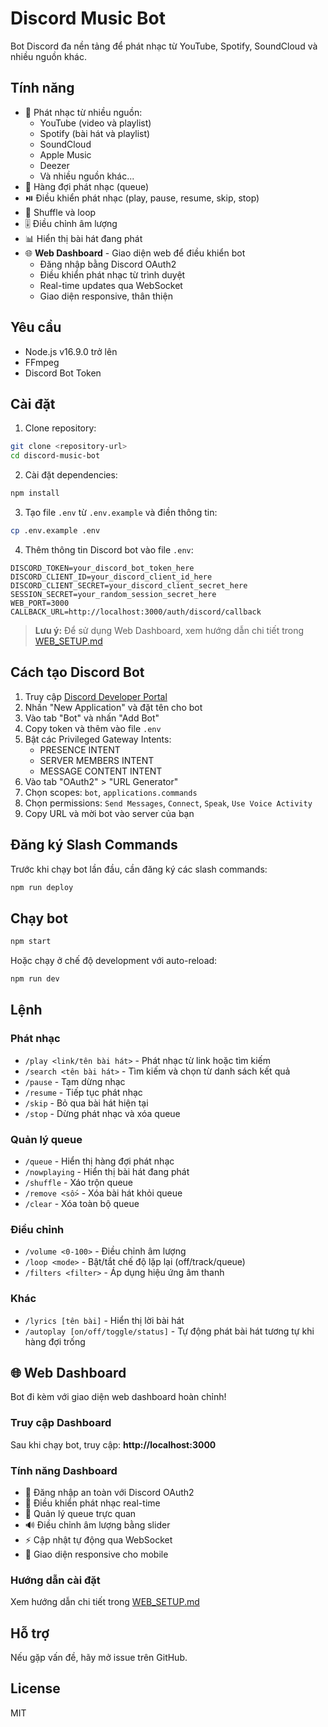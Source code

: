 # Discord Music Bot

Bot Discord đa nền tảng để phát nhạc từ YouTube, Spotify, SoundCloud và nhiều nguồn khác.

## Tính năng

- 🎵 Phát nhạc từ nhiều nguồn:
  - YouTube (video và playlist)
  - Spotify (bài hát và playlist)
  - SoundCloud
  - Apple Music
  - Deezer
  - Và nhiều nguồn khác...
- 📝 Hàng đợi phát nhạc (queue)
- ⏯️ Điều khiển phát nhạc (play, pause, resume, skip, stop)
- 🔀 Shuffle và loop
- 🎚️ Điều chỉnh âm lượng
- 📊 Hiển thị bài hát đang phát
- 🌐 **Web Dashboard** - Giao diện web để điều khiển bot
  - Đăng nhập bằng Discord OAuth2
  - Điều khiển phát nhạc từ trình duyệt
  - Real-time updates qua WebSocket
  - Giao diện responsive, thân thiện

## Yêu cầu

- Node.js v16.9.0 trở lên
- FFmpeg
- Discord Bot Token

## Cài đặt

1. Clone repository:
```bash
git clone <repository-url>
cd discord-music-bot
```

2. Cài đặt dependencies:
```bash
npm install
```

3. Tạo file `.env` từ `.env.example` và điền thông tin:
```bash
cp .env.example .env
```

4. Thêm thông tin Discord bot vào file `.env`:
```
DISCORD_TOKEN=your_discord_bot_token_here
DISCORD_CLIENT_ID=your_discord_client_id_here
DISCORD_CLIENT_SECRET=your_discord_client_secret_here
SESSION_SECRET=your_random_session_secret_here
WEB_PORT=3000
CALLBACK_URL=http://localhost:3000/auth/discord/callback
```

> **Lưu ý:** Để sử dụng Web Dashboard, xem hướng dẫn chi tiết trong [WEB_SETUP.md](WEB_SETUP.md)

## Cách tạo Discord Bot

1. Truy cập [Discord Developer Portal](https://discord.com/developers/applications)
2. Nhấn "New Application" và đặt tên cho bot
3. Vào tab "Bot" và nhấn "Add Bot"
4. Copy token và thêm vào file `.env`
5. Bật các Privileged Gateway Intents:
   - PRESENCE INTENT
   - SERVER MEMBERS INTENT
   - MESSAGE CONTENT INTENT
6. Vào tab "OAuth2" > "URL Generator"
7. Chọn scopes: `bot`, `applications.commands`
8. Chọn permissions: `Send Messages`, `Connect`, `Speak`, `Use Voice Activity`
9. Copy URL và mời bot vào server của bạn

## Đăng ký Slash Commands

Trước khi chạy bot lần đầu, cần đăng ký các slash commands:
```bash
npm run deploy
```

## Chạy bot

```bash
npm start
```

Hoặc chạy ở chế độ development với auto-reload:
```bash
npm run dev
```

## Lệnh

### Phát nhạc
- `/play <link/tên bài hát>` - Phát nhạc từ link hoặc tìm kiếm
- `/search <tên bài hát>` - Tìm kiếm và chọn từ danh sách kết quả
- `/pause` - Tạm dừng nhạc
- `/resume` - Tiếp tục phát nhạc
- `/skip` - Bỏ qua bài hát hiện tại
- `/stop` - Dừng phát nhạc và xóa queue

### Quản lý queue
- `/queue` - Hiển thị hàng đợi phát nhạc
- `/nowplaying` - Hiển thị bài hát đang phát
- `/shuffle` - Xáo trộn queue
- `/remove <số>` - Xóa bài hát khỏi queue
- `/clear` - Xóa toàn bộ queue

### Điều chỉnh
- `/volume <0-100>` - Điều chỉnh âm lượng
- `/loop <mode>` - Bật/tắt chế độ lặp lại (off/track/queue)
- `/filters <filter>` - Áp dụng hiệu ứng âm thanh

### Khác
- `/lyrics [tên bài]` - Hiển thị lời bài hát
- `/autoplay [on/off/toggle/status]` - Tự động phát bài hát tương tự khi hàng đợi trống

## 🌐 Web Dashboard

Bot đi kèm với giao diện web dashboard hoàn chỉnh!

### Truy cập Dashboard

Sau khi chạy bot, truy cập: **http://localhost:3000**

### Tính năng Dashboard

- 🔐 Đăng nhập an toàn với Discord OAuth2
- 🎵 Điều khiển phát nhạc real-time
- 📝 Quản lý queue trực quan
- 🔊 Điều chỉnh âm lượng bằng slider
- ⚡ Cập nhật tự động qua WebSocket
- 📱 Giao diện responsive cho mobile

### Hướng dẫn cài đặt

Xem hướng dẫn chi tiết trong [WEB_SETUP.md](WEB_SETUP.md)

## Hỗ trợ

Nếu gặp vấn đề, hãy mở issue trên GitHub.

## License

MIT
